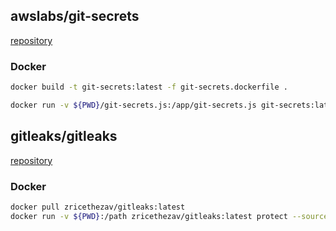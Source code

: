 

## awslabs/git-secrets

[repository](https://github.com/awslabs/git-secrets)

### Docker

```bash
docker build -t git-secrets:latest -f git-secrets.dockerfile .

docker run -v ${PWD}/git-secrets.js:/app/git-secrets.js git-secrets:latest --scan
```

## gitleaks/gitleaks

[repository](https://github.com/gitleaks/gitleaks)

### Docker

```bash
docker pull zricethezav/gitleaks:latest
docker run -v ${PWD}:/path zricethezav/gitleaks:latest protect --source="/path" -v
```
